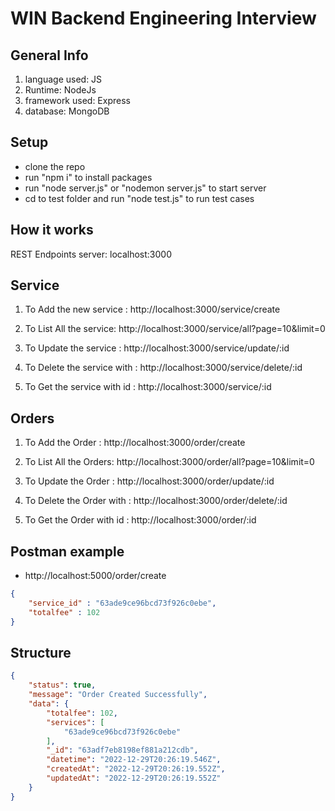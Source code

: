 # WIN Backend Engineering Interview

## General Info

1. language used: JS
2. Runtime: NodeJs
2. framework used: Express
3. database: MongoDB

## Setup
- clone the repo
- run "npm i" to install packages
- run "node server.js" or "nodemon server.js" to start server
- cd to test folder and run "node test.js" to run test cases


## How it works

REST Endpoints 
server: localhost:3000

## Service

1. To Add the new service : http://localhost:3000/service/create

2. To List All the service: http://localhost:3000/service/all?page=10&limit=0
    
3. To Update the service : http://localhost:3000/service/update/:id

4. To Delete the service with : http://localhost:3000/service/delete/:id
    
5. To Get the service with id : http://localhost:3000/service/:id

## Orders

1. To Add the Order : http://localhost:3000/order/create

2. To List All the Orders: http://localhost:3000/order/all?page=10&limit=0
    
3. To Update the Order : http://localhost:3000/order/update/:id

4. To Delete the Order with : http://localhost:3000/order/delete/:id
    
5. To Get the Order with id : http://localhost:3000/order/:id

## Postman example
- http://localhost:5000/order/create
```json
{
    "service_id" : "63ade9ce96bcd73f926c0ebe",
    "totalfee" : 102
}
```

## Structure

```json response
{
    "status": true,
    "message": "Order Created Successfully",
    "data": {
        "totalfee": 102,
        "services": [
            "63ade9ce96bcd73f926c0ebe"
        ],
        "_id": "63adf7eb8198ef881a212cdb",
        "datetime": "2022-12-29T20:26:19.546Z",
        "createdAt": "2022-12-29T20:26:19.552Z",
        "updatedAt": "2022-12-29T20:26:19.552Z"
    }
}
```
